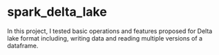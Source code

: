 # spark_delta_lake
In this project, I tested basic operations and features proposed for Delta lake format including, writing data and reading multiple versions of a dataframe.
